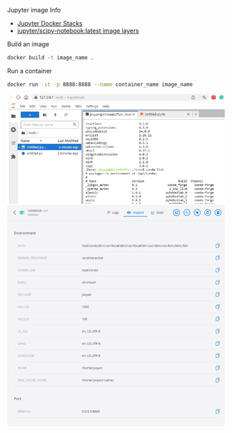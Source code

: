 Jupyter image Info
- [Jupyter Docker Stacks](https://jupyter-docker-stacks.readthedocs.io/en/latest/index.html)  
- [jupyter/scipy-notebook:latest image layers](https://hub.docker.com/layers/jupyter/scipy-notebook/latest/images/sha256-dc39d15bddf8d49d3308d000be34540b0273f8049d481a61aad6b2c535489bdd?context=explore)

Build an image
```bash
docker build -t image_name .
```

Run a container
```bash
docker run -it -p 8888:8888 --name container_name image_name
```

![container run](output/container_run.jpg)
![container info](output/container_info.jpg)
